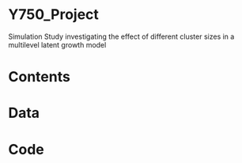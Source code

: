 # Y750_Project

Simulation Study investigating the effect of different cluster sizes in a multilevel latent growth model
# Contents
# Data
# Code
